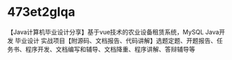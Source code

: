 # 473et2gIqa
【Java计算机毕业设计分享】基于vue技术的农业设备租赁系统，MySQL Java开发 毕业设计 实战项目【附源码、文档报告、代码讲解】选题定题、开题报告、任务书、程序开发、文档编写和辅导、文档降重、程序讲解、答辩辅导等
